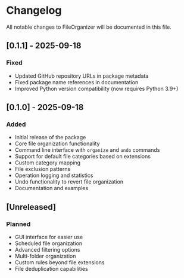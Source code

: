 # Changelog

All notable changes to FileOrganizer will be documented in this file.

## [0.1.1] - 2025-09-18

### Fixed
- Updated GitHub repository URLs in package metadata
- Fixed package name references in documentation
- Improved Python version compatibility (now requires Python 3.9+)

## [0.1.0] - 2025-09-18

### Added
- Initial release of the package
- Core file organization functionality
- Command line interface with `organize` and `undo` commands
- Support for default file categories based on extensions
- Custom category mapping
- File exclusion patterns
- Operation logging and statistics
- Undo functionality to revert file organization
- Documentation and examples

## [Unreleased]

### Planned
- GUI interface for easier use
- Scheduled file organization
- Advanced filtering options
- Multi-folder organization
- Custom rules beyond file extensions
- File deduplication capabilities
